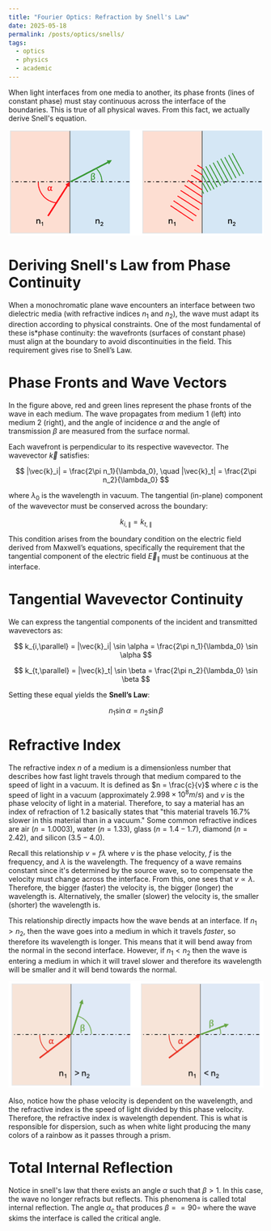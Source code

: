 ```yaml
---
title: "Fourier Optics: Refraction by Snell's Law"
date: 2025-05-18
permalink: /posts/optics/snells/
tags:
  - optics
  - physics
  - academic
---
```


When light interfaces from one media to another, its phase fronts (lines of constant phase) must stay continuous across the interface of the boundaries. This is true of all physical waves. From this fact, we actually derive Snell's equation.

![Phase Continuity for EM Waves at Interface](/assets/images/phase_continuity.png)

# Deriving Snell's Law from Phase Continuity

When a monochromatic plane wave encounters an interface between two dielectric media (with refractive indices $n_1$ and $n_2$), the wave must adapt its direction according to physical constraints. One of the most fundamental of these is*phase continuity: the wavefronts (surfaces of constant phase) must align at the boundary to avoid discontinuities in the field. This requirement gives rise to Snell’s Law.

# Phase Fronts and Wave Vectors

In the figure above, red and green lines represent the phase fronts of the wave in each medium. The wave propagates from medium 1 (left) into medium 2 (right), and the angle of incidence $\alpha$ and the angle of transmission $\beta$ are measured from the surface normal.

Each wavefront is perpendicular to its respective wavevector. The wavevector $\vec{k}$ satisfies:

$$
|\vec{k}_i| = \frac{2\pi n_1}{\lambda_0}, \quad |\vec{k}_t| = \frac{2\pi n_2}{\lambda_0}
$$

where $\lambda_0$ is the wavelength in vacuum. The tangential (in-plane) component of the wavevector must be conserved across the boundary:

$$
k_{i,\parallel} = k_{t,\parallel}
$$

This condition arises from the boundary condition on the electric field derived from Maxwell’s equations, specifically the requirement that the tangential component of the electric field $\vec{E}_\parallel$ must be continuous at the interface.

# Tangential Wavevector Continuity

We can express the tangential components of the incident and transmitted wavevectors as:

$$
k_{i,\parallel} = |\vec{k}_i| \sin \alpha = \frac{2\pi n_1}{\lambda_0} \sin \alpha
$$

$$
k_{t,\parallel} = |\vec{k}_t| \sin \beta = \frac{2\pi n_2}{\lambda_0} \sin \beta
$$

Setting these equal yields the **Snell’s Law**:

$$
n_1 \sin \alpha = n_2 \sin \beta
$$

# Refractive Index

The refractive index $n$ of a medium is a dimensionless number that describes how fast light travels through that medium compared to the speed of light in a vacuum. It is defined as $n = \frac{c}{v}$ where $c$ is the speed of light in a vacuum (approximately $2.998 \times 10^8 m/s$) and $v$ is the phase velocity of light in a material. Therefore, to say a material has an index of refraction of $1.2$ basically states that "this material travels 16.7% slower in this material than in a vacuum." Some common refractive indices are air ($n=1.0003$), water ($n=1.33$), glass ($n=1.4-1.7$), diamond ($n=2.42$), and silicon ($3.5-4.0$). 

Recall this relationship  $v=f\lambda$ where $v$ is the phase velocity, $f$ is the frequency, and $\lambda$ is the wavelength. The frequency of a wave remains constant since it's determined by the source wave, so to compensate the velocity must change across the interface. From this, one sees that $v \propto \lambda$. Therefore, the bigger (faster) the velocity is, the bigger (longer) the wavelength is. Alternatively, the smaller (slower) the velocity is, the smaller (shorter) the wavelength is.

This relationship directly impacts how the wave bends at an interface. If $n_1 > n_2$, then the wave goes into a medium in which it travels *faster*, so therefore its wavelength is longer. This means that it will bend away from the normal in the second interface. However, if $n_1 < n_2$ then the wave is entering a medium in which it will travel slower and therefore its wavelength will be smaller and it will bend towards the normal.

![Different Refractive Indices](/assets/images/snells_law.png)

Also, notice how the phase velocity is dependent on the wavelength, and the refractive index is the speed of light divided by this phase velocity. Therefore, the refractive index is wavelength dependent. This is what is responsible for dispersion, such as when white light producing the many colors of a rainbow as it passes through a prism.

# Total Internal Reflection
Notice in snell's law that there exists an angle $\alpha$ such that $\beta > 1$. In this case, the wave no longer refracts but reflects. This phenomena is called total internal reflection. The angle $\alpha_c$ that produces $\beta= = 90\circ$ where the wave skims the interface is called the critical angle. 